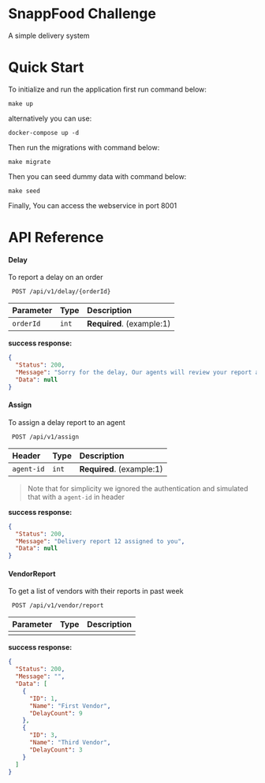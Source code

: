 # SnappFood Challenge

A simple delivery system

# Quick Start

To initialize and run the application first run command below:

```
make up
```

alternatively you can use:

```
docker-compose up -d
```

Then run the migrations with command below:

```
make migrate
```

Then you can seed dummy data with command below:

```
make seed
```

Finally, You can access the webservice in port 8001

# API Reference


#### Delay
To report a delay on an order
```http  
 POST /api/v1/delay/{orderId}
 ```  
| Parameter | Type     | Description                |  
| :-------- | :------- | :------------------------- |  
| `orderId` | `int` | **Required**. (example:1) |  


**success response:**
```json
{
  "Status": 200,
  "Message": "Sorry for the delay, Our agents will review your report as soon as possible!",
  "Data": null
}
```

#### Assign
To assign a delay report to an agent
```http  
 POST /api/v1/assign
 ```  
| Header | Type     | Description                |  
| :-------- | :------- | :------------------------- |  
| `agent-id` | `int` | **Required**. (example:1) |  

> Note that for simplicity we ignored the authentication and simulated that with a `agent-id` in header

**success response:**
```json
{
  "Status": 200,
  "Message": "Delivery report 12 assigned to you",
  "Data": null
}
```

#### VendorReport
To get a list of vendors with their reports in past week
```http  
 POST /api/v1/vendor/report
 ```  
| Parameter | Type     | Description                |  
| :-------- | :------- | :------------------------- |  
|  | | |  


**success response:**
```json
{
  "Status": 200,
  "Message": "",
  "Data": [
    {
      "ID": 1,
      "Name": "First Vendor",
      "DelayCount": 9
    },
    {
      "ID": 3,
      "Name": "Third Vendor",
      "DelayCount": 3
    }
  ]
}
```
